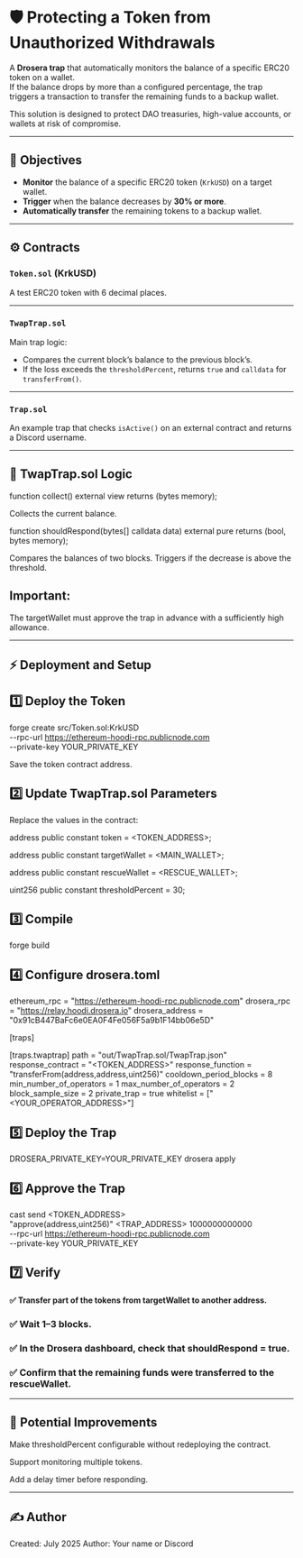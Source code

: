 # 🛡️ Protecting a Token from Unauthorized Withdrawals

A **Drosera trap** that automatically monitors the balance of a specific ERC20 token on a wallet.  
If the balance drops by more than a configured percentage, the trap triggers a transaction to transfer the remaining funds to a backup wallet.

This solution is designed to protect DAO treasuries, high-value accounts, or wallets at risk of compromise.

---

## 🎯 Objectives

- **Monitor** the balance of a specific ERC20 token (`KrkUSD`) on a target wallet.
- **Trigger** when the balance decreases by **30% or more**.
- **Automatically transfer** the remaining tokens to a backup wallet.

---

## ⚙️ Contracts

### `Token.sol` (KrkUSD)
A test ERC20 token with 6 decimal places.

---

### `TwapTrap.sol`
Main trap logic:

- Compares the current block’s balance to the previous block’s.
- If the loss exceeds the `thresholdPercent`, returns `true` and `calldata` for `transferFrom()`.

---

### `Trap.sol`
An example trap that checks `isActive()` on an external contract and returns a Discord username.

---

## 🧩 TwapTrap.sol Logic
function collect() external view returns (bytes memory);

Collects the current balance.

function shouldRespond(bytes[] calldata data) external pure returns (bool, bytes memory);

Compares the balances of two blocks.
Triggers if the decrease is above the threshold.

## Important:
The targetWallet must approve the trap in advance with a sufficiently high allowance.

----

## ⚡ Deployment and Setup
## 1️⃣ Deploy the Token

forge create src/Token.sol:KrkUSD \
  --rpc-url https://ethereum-hoodi-rpc.publicnode.com \
  --private-key YOUR_PRIVATE_KEY
  
 Save the token contract address. 

 ## 2️⃣ Update TwapTrap.sol Parameters
Replace the values in the contract:

address public constant token = <TOKEN_ADDRESS>;

address public constant targetWallet = <MAIN_WALLET>;

address public constant rescueWallet = <RESCUE_WALLET>;

uint256 public constant thresholdPercent = 30;

## 3️⃣ Compile
forge build

## 4️⃣ Configure drosera.toml

ethereum_rpc = "https://ethereum-hoodi-rpc.publicnode.com"
drosera_rpc = "https://relay.hoodi.drosera.io"
drosera_address = "0x91cB447BaFc6e0EA0F4Fe056F5a9b1F14bb06e5D"

[traps]

[traps.twaptrap]
path = "out/TwapTrap.sol/TwapTrap.json"
response_contract = "<TOKEN_ADDRESS>"
response_function = "transferFrom(address,address,uint256)"
cooldown_period_blocks = 8
min_number_of_operators = 1
max_number_of_operators = 2
block_sample_size = 2
private_trap = true
whitelist = ["<YOUR_OPERATOR_ADDRESS>"]

## 5️⃣ Deploy the Trap
DROSERA_PRIVATE_KEY=YOUR_PRIVATE_KEY drosera apply

## 6️⃣ Approve the Trap
cast send <TOKEN_ADDRESS> \
  "approve(address,uint256)" <TRAP_ADDRESS> 1000000000000 \
  --rpc-url https://ethereum-hoodi-rpc.publicnode.com \
  --private-key YOUR_PRIVATE_KEY
## 7️⃣ Verify
#### ✅ Transfer part of the tokens from targetWallet to another address.

### ✅ Wait 1–3 blocks.

### ✅ In the Drosera dashboard, check that shouldRespond = true.

### ✅ Confirm that the remaining funds were transferred to the rescueWallet.

---

## 🧠 Potential Improvements

Make thresholdPercent configurable without redeploying the contract.

Support monitoring multiple tokens.

Add a delay timer before responding.

---

## ✍️ Author
Created: July 2025
Author: Your name or Discord

